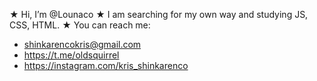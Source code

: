 ★ Hi, I’m @Lounaco
★ I am searching for my own way and studying JS, CSS, HTML.
★ You can reach me:
- shinkarencokris@gmail.com
- https://t.me/oldsquirrel
- https://instagram.com/kris_shinkarenсo

<!---
Lounaco/Lounaco is a ✨ special ✨ repository because its `README.md` (this file) appears on your GitHub profile.
You can click the Preview link to take a look at your changes.
--->
